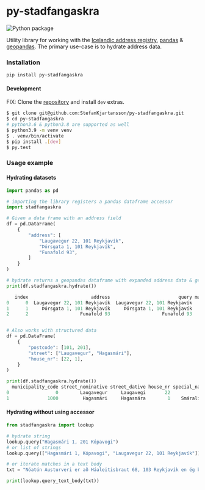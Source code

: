 # py-stadfangaskra

![Python package](https://github.com/StefanKjartansson/py-stadfangaskra/workflows/Python%20package/badge.svg)

Utility library for working with the [Icelandic address registry][stadfangaskra], [pandas] & [geopandas]. The primary use-case is to
hydrate address data.

### Installation

`pip install py-stadfangaskra`

#### Development

FIX: Clone the [repository] and install `dev` extras.

```bash
$ git clone git@github.com:StefanKjartansson/py-stadfangaskra.git
$ cd py-stadfangaskra
# python3.6 & python3.8 are supported as well
$ python3.9 -m venv venv
$ . venv/bin/activate
$ pip install .[dev]
$ py.test
```

### Usage example

#### Hydrating datasets

```python
import pandas as pd

# importing the library registers a pandas dataframe accessor
import stadfangaskra

# Given a data frame with an address field
df = pd.DataFrame(
    {
        "address": [
            "Laugavegur 22, 101 Reykjavík",
            "Þórsgata 1, 101 Reykjavík",
            "Funafold 93",
        ]
    }
)

# hydrate returns a geopandas dataframe with expanded address data & geometry
print(df.stadfangaskra.hydrate())

   index                       address                         query municipality postcode street_nominative street_dative house_nr                    geometry
0      0  Laugavegur 22, 101 Reykjavík  Laugavegur 22, 101 Reykjavík    Reykjavík      101        Laugavegur     Laugavegi       22  POINT (-21.92913 64.14558)
1      1     Þórsgata 1, 101 Reykjavík     Þórsgata 1, 101 Reykjavík    Reykjavík      101          Þórsgata      Þórsgötu        1  POINT (-21.93151 64.14402)
2      2                   Funafold 93                   Funafold 93    Reykjavík      112          Funafold      Funafold       93  POINT (-21.80640 64.13422)


# Also works with structured data
df = pd.DataFrame(
    {
        "postcode": [101, 201],
        "street": ["Laugavegur", "Hagasmári"],
        "house_nr": [22, 1],
    }
)

print(df.stadfangaskra.hydrate())
  municipality_code street_nominative street_dative house_nr special_name municipality postcode                    geometry
0                 0        Laugavegur     Laugavegi       22                 Reykjavík      101  POINT (-21.92913 64.14558)
1              1000         Hagasmári     Hagasmára        1    Smáralind    Kópavogur      201  POINT (-21.88327 64.10105)
```

#### Hydrating without using accessor

```python
from stadfangaskra import lookup

# hydrate string
lookup.query("Hagasmári 1, 201 Kópavogi")
# or list of strings
lookup.query(["Hagasmári 1, Kópavogi", "Laugavegur 22, 101 Reykjavík"])

# or iterate matches in a text body
txt = "Nóatún Austurveri er að Háaleitisbraut 68, 103 Reykjavík en ég bý á Laugavegi 11, 101 Reykjavík"

print(lookup.query_text_body(txt))
```



[stadfangaskra]: https://github.com/StefanKjartansson/py-stadfangaskra
[pandas]: https://pandas.pydata.org/
[geopandas]: https://geopandas.org/
[repository]: https://opingogn.is/dataset/stadfangaskra

